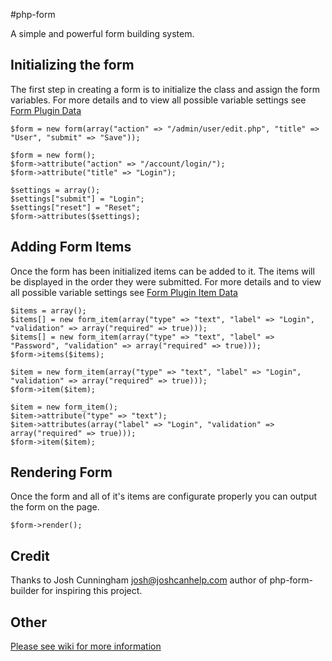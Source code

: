 #php-form

A simple and powerful form building system.  


## Initializing the form
The first step in creating a form is to initialize the class and assign the form variables.  For more details and to view all possible variable settings see [Form Plugin Data](https://github.com/QuestionDevelopment/php-form/wiki/Form-Plugin-Data)

```
$form = new form(array("action" => "/admin/user/edit.php", "title" => "User", "submit" => "Save"));
```

```
$form = new form();
$form->attribute("action" => "/account/login/");
$form->attribute("title" => "Login");

$settings = array();
$settings["submit"] = "Login";
$settings["reset"] = "Reset";
$form->attributes($settings);
```

## Adding Form Items
Once the form has been initialized items can be added to it.  The items will be displayed in the order they were submitted.  For more details and to view all possible variable settings see [Form Plugin Item Data](https://github.com/QuestionDevelopment/php-form/wiki/Form-Plugin-Item-Data)

```
$items = array();
$items[] = new form_item(array("type" => "text", "label" => "Login", "validation" => array("required" => true)));
$items[] = new form_item(array("type" => "text", "label" => "Password", "validation" => array("required" => true)));
$form->items($items);
```

```
$item = new form_item(array("type" => "text", "label" => "Login", "validation" => array("required" => true)));
$form->item($item);
```

```
$item = new form_item();
$item->attribute("type" => "text");
$item->attributes(array("label" => "Login", "validation" => array("required" => true)));
$form->item($item);
```

## Rendering Form
Once the form and all of it's items are configurate properly you can output the form on the page.
```
$form->render();
```

## Credit
Thanks to Josh Cunningham <josh@joshcanhelp.com> author of php-form-builder for inspiring this project.

## Other
[Please see wiki for more information](https://github.com/QuestionDevelopment/php-form/wiki/)
